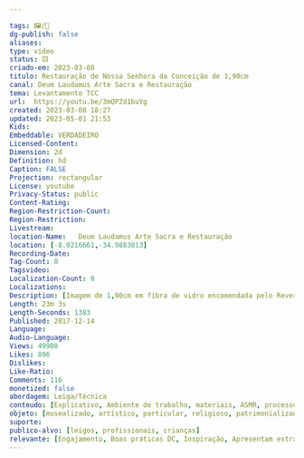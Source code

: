 ```yaml
---

tags: 🖼️/🎥️
dg-publish: false
aliases: 
type: video
status: 🟨️ 
criado-em: 2023-03-08
titulo: Restauração de Nossa Senhora da Conceição de 1,90cm
canal: Deum Laudamus Arte Sacra e Restauração
tema: Levantamento TCC 
url:  https://youtu.be/3mQPZd1buYg
created: 2023-03-08 18:27
updated: 2023-05-01 21:53
Kids: 
Embeddable: VERDADEIRO
Licensed-Content: 
Dimension: 2d
Definition: hd
Caption: FALSE
Projection: rectangular
License: youtube
Privacy-Status: public
Content-Rating: 
Region-Restriction-Count: 
Region-Restriction: 
Livestream: 
location-Name:   Deum Laudamus Arte Sacra e Restauração
location: [-8.0216661,-34.9883813]
Recording-Date: 
Tag-Count: 0
Tagsvideo: 
Localization-Count: 0
Localizations: 
Description: [Imagem de 1,90cm em fibra de vidro encomendada pelo Reverendíssimo Pe. Josias Barbosa, feita pelo Diac. Genival, a Imagem ficava na torre da igreja, depois de restaurada pela Arte Sacra E Restauração Deum Laudamus, na atual administração do Pe. Alberes foi inaugurada e abençoada em 8 de Dezembro de 2017 em sua Matriz Paróquia N. S. Da Conceição Mangueira.<br>O video mostra desde a decida da imagem, o processo de restauro, entronização e benção da mesma no monumento que foi erguido em frente a sua Matriz.<br>(Ao se inscrever no Canal ativem o sininho para receber novos videos)<br>Se inscreva em nosso canal!<br> Curta Nossa Pagina facebook.com/ArteSacraeRestaucaoDeumLaudamus <br>Visitem também nosso Site phelipemelo15.wix.com/deumlaud... e nosso Blog felipemelo15.blogspot.com.br]
Length: 23m 3s
Length-Seconds: 1383
Published: 2017-12-14
Language: 
Audio-Language: 
Views: 49908
Likes: 896
Dislikes: 
Like-Ratio: 
Comments: 116
monetized: false
abordagem: Leiga/Técnica
conteudo: [Explicativo, Ambiente de trabalho, materiais, ASMR, processos]
objeto: [musealizado, artístico, particular, religioso, patrimonializado, histórico]
suporte:
publico-alvo: [leigos, profissionais, crianças]
relevante: [Engajamento, Boas práticas DC, Inspiração, Apresentam estratégias de DC, Inovações, cibercultura]
---
```

